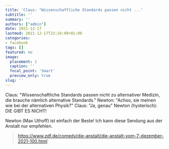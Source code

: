 ```yaml
---
title: 'Claus: "Wissenschaftliche Standards passen nicht ...'
subtitle: ''
summary: ''
authors: ["admin"]
date: 2021-12-17
lastmod: 2021-12-17T23:24:09+01:00
categories:
- facebook
tags: []
featured: no
image:
  placement: 1
  caption: ''
  focal_point: 'Smart'
  preview_only: true
slug: ''
---
```

Claus: "Wissenschaftliche Standards passen nicht zu alternativer Medizin, die brauche nämlich alternative Standards."
Newton: "Achso, sie meinen wie bei der alternativen Physik?"
Claus: "Ja, genau"
Newton (hysterisch): DIE GIBT ES NICHT!

Newton (Max Uthoff) ist einfach der Beste! Ich kann diese Sendung aus der Anstalt nur empfehlen.
> https://www.zdf.de/comedy/die-anstalt/die-anstalt-vom-7-dezember-2021-100.html

